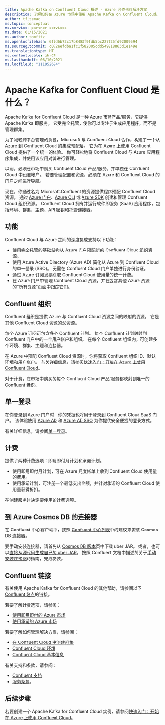 ```yaml
---
title: Apache Kafka on Confluent Cloud 概述 - Azure 合作伙伴解决方案
description: 了解如何在 Azure 市场中使用 Apache Kafka on Confluent Cloud。
author: tfitzmac
ms.topic: conceptual
ms.service: partner-services
ms.date: 01/15/2021
ms.author: tomfitz
ms.openlocfilehash: 6fbd6b72c17b8483f9fdb5bc227625fd92009594
ms.sourcegitcommit: c072eefdba1fc1f582005cdd549218863d1e149e
ms.translationtype: HT
ms.contentlocale: zh-CN
ms.lasthandoff: 06/10/2021
ms.locfileid: "111952624"
---
```

# <a name="what-is-apache-kafka-for-confluent-cloud"></a>Apache Kafka for Confluent Cloud 是什么？

Apache Kafka for Confluent Cloud 是一种 Azure 市场产品/服务，它提供 Apache Kafka 即服务。 它受完全托管，使你可以专注于生成应用程序，而不是管理群集。

为了减轻跨平台管理的负担，Microsoft 与 Confluent Cloud 合作，构建了一个从 Azure 到 Confluent Cloud 的集成预配层。 它为在 Azure 上使用 Confluent Cloud 提供了一个统一的体验。 你可轻松地将 Confluent Cloud 与 Azure 应用程序集成，并使用该应用对其进行管理。

以前，必须在市场中购买 Confluent Cloud 产品/服务，并单独在 Confluent Cloud 中设置帐户。 若要管理配置和资源，必须在 Azure 和 Confluent Cloud 的门户之间进行导航。

现在，你通过名为 Microsoft.Confluent 的资源提供程序预配 Confluent Cloud 资源。 通过 [Azure 门户](https://portal.azure.com/)、[Azure CLI](/cli/azure/) 或 [Azure SDK](/azure/index.yml#languages-and-tools) 创建和管理 Confluent Cloud 组织资源。 Confluent Cloud 拥有并运行软件即服务 (SaaS) 应用程序，包括环境、群集、主题、API 密钥和托管连接器。

## <a name="capabilities"></a>功能

Confluent Cloud 与 Azure 之间的深度集成支持以下功能：

- 使用完全托管的基础结构从 Azure 门户预配新的 Confluent Cloud 组织资源。
- 使用 Azure Active Directory (Azure AD) 简化从 Azure 到 Confluent Cloud 的单一登录 (SSO)。 无需在 Confluent Cloud 门户单独进行身份验证。
- 通过 Azure 订阅发票获取 Confluent Cloud 使用量的统一计费。
- 在 Azure 门户中管理 Confluent Cloud 资源，并在包含其他 Azure 资源的“所有资源”页面中跟踪它们。

## <a name="confluent-organization"></a>Confluent 组织

Confluent 组织是提供 Azure 与 Confluent Cloud 资源之间的映射的资源。 它是其他 Confluent Cloud 资源的父资源。

每个 Azure 订阅可包含多个 Confluent 计划。 每个 Confluent 计划映射到 Confluent 门户中的一个用户帐户和组织。 在每个 Confluent 组织内，可创建多个环境、群集、主题和连接器。

在 Azure 中预配 Confluent Cloud 资源时，你将获取 Confluent 组织 ID、默认环境和用户帐户。 有关详细信息，请参阅[快速入门：开始在 Azure 上使用 Confluent Cloud](create.md)。

对于计费，在市场中购买的每个 Confluent Cloud 产品/服务都映射到唯一的 Confluent 组织。

## <a name="single-sign-on"></a>单一登录

在你登录到 Azure 门户时，你的凭据也将用于登录到 Confluent Cloud SaaS 门户。 该体验使用 [Azure AD](../../active-directory/fundamentals/active-directory-whatis.md) 和 [Azure AD SSO](../../active-directory/manage-apps/what-is-single-sign-on.md) 为你提供安全便捷的登录方式。

有关详细信息，请参阅[单一登录](manage.md#single-sign-on)。

## <a name="billing"></a>计费

提供了两种计费选项：即用即付月计划和承诺计划。

- 使用即用即付月计划，可在 Azure 月度帐单上收到 Confluent Cloud 使用量的费用。
- 使用承诺计划，可注册一个最低支出金额，并针对承诺的 Confluent Cloud 使用量获得折扣。

在创建服务时决定要使用的计费选项。

## <a name="connector-to-azure-cosmos-db"></a>到 Azure Cosmos DB 的连接器

在 Confluent 中心客户端中，按照 [Confluent 中心列表](https://www.confluent.io/hub/microsoftcorporation/kafka-connect-cosmos)中的建议来安装 Cosmos DB 连接器。 

要手动安装连接器，请首先从 [Cosmos DB 版本](https://github.com/microsoft/kafka-connect-cosmosdb/releases)页中下载 uber JAR。 或者，也可以[直接从源代码生成自己的 uber JAR](https://github.com/microsoft/kafka-connect-cosmosdb/blob/dev/doc/README_Sink.md#install-sink-connector)。 按照 Confluent 文档中描述的关于[手动安装连接器](https://docs.confluent.io/home/connect/install.html#install-connector-manually)的指南，完成安装。  

## <a name="confluent-links"></a>Confluent 链接

有关使用 Apache Kafka for Confluent Cloud 的其他帮助，请参阅以下 [Confluent 站点](https://docs.confluent.io/home/overview.html)的链接。

若要了解计费选项，请参阅：

* [使用即用即付的 Azure 市场](https://docs.confluent.io/cloud/current/billing/ccloud-azure-payg.html)
* [使用承诺的 Azure 市场](https://docs.confluent.io/cloud/current/billing/ccloud-azure-ubb.html)

若要了解如何管理解决方案，请参阅：

* [在 Confluent Cloud 中创建群集](https://docs.confluent.io/cloud/current/clusters/create-cluster.html)
* [Confluent Cloud 环境](https://docs.confluent.io/current/cloud/using/environments.html)
* [Confluent Cloud 基本信息](https://docs.confluent.io/current/cloud/using/cloud-basics.html)

有关支持和条款，请参阅：

* [Confluent 支持](https://support.confluent.io)
* [服务条款](https://www.confluent.io/confluent-cloud-tos)。

## <a name="next-steps"></a>后续步骤

若要创建一个 Apache Kafka for Confluent Cloud 实例，请参阅[快速入门：开始在 Azure 上使用 Confluent Cloud](create.md)。
